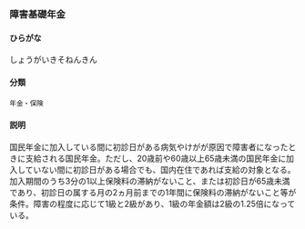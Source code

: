 <div style="display:none;">

## [あ行](securities-terms?id=あ行)
## [か行](securities-terms?id=か行)
## [さ行](securities-terms?id=さ行)

</div>

### 障害基礎年金

#### ひらがな

しょうがいきそねんきん

#### 分類

`年金・保険`

#### 説明

国民年金に加入している間に初診日がある病気やけがが原因で障害者になったときに支給される国民年金。ただし、20歳前や60歳以上65歳未満の国民年金に加入していない間に初診日がある場合でも、国内在住であれば支給の対象となる。加入期間のうち3分の1以上保険料の滞納がないこと、または初診日が65歳未満であり、初診日の属する月の2ヵ月前までの1年間に保険料の滞納がないこと等が条件。障害の程度に応じて1級と2級があり、1級の年金額は2級の1.25倍になっている。

<div style="display:none;">

## [た行](securities-terms?id=た行)
## [な行](securities-terms?id=な行)
## [は行](securities-terms?id=は行)
## [ま行](securities-terms?id=ま行)
## [や行](securities-terms?id=や行)
## [ら行](securities-terms?id=ら行)
## [わ行](securities-terms?id=わ行)
## [英数字・記号](securities-terms?id=英数字・記号)

</div>

